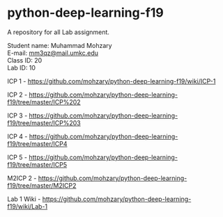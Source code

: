# python-deep-learning-f19
A repository for all Lab assignment.

Student name: Muhammad Mohzary<br>
E-mail: mm3qz@mail.umkc.edu<br>
Class ID: 20<br>
Lab ID: 10

ICP 1 - https://github.com/mohzary/python-deep-learning-f19/wiki/ICP-1

ICP 2 - https://github.com/mohzary/python-deep-learning-f19/tree/master/ICP%202

ICP 3 - https://github.com/mohzary/python-deep-learning-f19/tree/master/ICP%203

ICP 4 - https://github.com/mohzary/python-deep-learning-f19/tree/master/ICP4

ICP 5 - https://github.com/mohzary/python-deep-learning-f19/tree/master/ICP5

M2ICP 2 - https://github.com/mohzary/python-deep-learning-f19/tree/master/M2ICP2



Lab 1 Wiki - https://github.com/mohzary/python-deep-learning-f19/wiki/Lab-1
